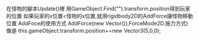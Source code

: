 在怪物的腳本Update()裡
用GameObject.Find("").transform.position得到玩家的位置
如果玩家的x位置<怪物的x位置,就用rigidbody2D的AddForce讓怪物移動位置
AddFoce的使用方式 AddForce(new Vector()),ForceMode2D.施力方式)
像是
this.gameObject.transform.position+=new Vector3(5,0,0);


